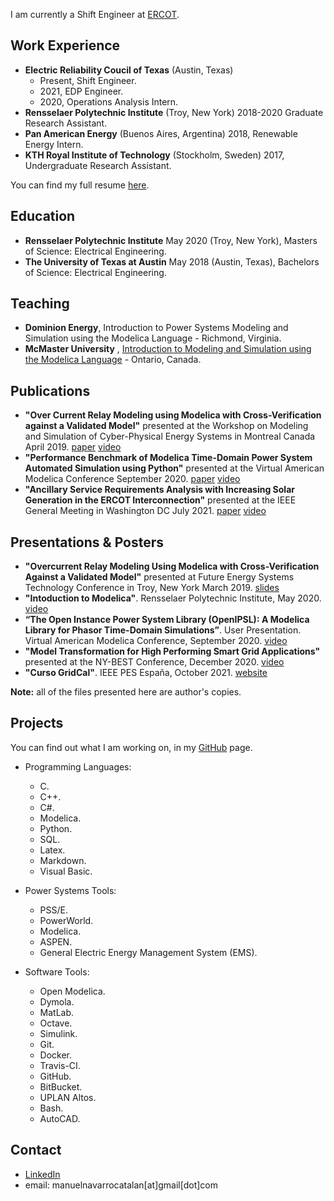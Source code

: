 I am currently a Shift Engineer at [ERCOT](http://www.ercot.com).

## Work Experience
- **Electric Reliability Coucil of Texas** (Austin, Texas) 
  - Present, Shift Engineer.
  - 2021, EDP Engineer.
  - 2020, Operations Analysis Intern.
- **Rensselaer Polytechnic Institute** (Troy, New York) 2018-2020 Graduate Research Assistant.
- **Pan American Energy** (Buenos Aires, Argentina) 2018, Renewable Energy Intern.
- **KTH Royal Institute of Technology** (Stockholm, Sweden) 2017, Undergraduate Research Assistant.

You can find my full resume [here](Files/MENCResume.pdf).

## Education
- **Rensselaer Polytechnic Institute** May 2020 (Troy, New York), Masters of Science: Electrical Engineering.
- **The University of Texas at Austin** May 2018 (Austin, Texas), Bachelors of Science: Electrical Engineering.

## Teaching
 - **Dominion Energy**,  Introduction to Power Systems Modeling and Simulation using the Modelica Language - Richmond, Virginia.
 - **McMaster University** , [Introduction to Modeling and Simulation using the Modelica Language](https://energy.mcmaster.ca/alsetlab-modelica-workshop-hosted-by-mies/) - Ontario, Canada.


## Publications
- **"Over Current Relay Modeling using Modelica with Cross-Verification against a Validated Model"** presented at the Workshop on Modeling and Simulation of Cyber-Physical Energy Systems in Montreal Canada April 2019. [paper](Files/Publication1.pdf) [video](https://youtu.be/b-7hT0SObqc)
- **"Performance Benchmark of Modelica Time-Domain Power System Automated Simulation using Python"** presented at the Virtual American Modelica Conference September 2020. [paper](Files/Publication2.pdf) [video](https://youtu.be/1WaauLc3xpc)
- **"Ancillary Service Requirements Analysis with Increasing Solar Generation in the ERCOT Interconnection"** presented at the IEEE General Meeting in Washington DC July 2021. [paper](Files/Publication3.pdf) [video](https://youtu.be/Cr280zKCTYg)

## Presentations & Posters
- **"Overcurrent Relay Modeling Using Modelica with Cross-Verification Against a Validated Model"** presented at Future Energy Systems Technology Conference in Troy, New York March 2019. [slides](Files/OverCurrentRelay.pdf)
- **"Intoduction to Modelica"**. Rensselaer Polytechnic Institute, May 2020. [video](https://youtu.be/OkAr5is7Ix4)
- **“The Open Instance Power System Library (OpenIPSL): A Modelica Library for Phasor Time-Domain Simulations”**. User Presentation. Virtual American Modelica Conference, September 2020. [video](https://youtu.be/2i3fvgFtcYA)
- **"Model Transformation for High Performing Smart Grid Applications"** presented at the NY-BEST Conference, December 2020. [video](https://www.youtube.com/watch?v=HX4KDLhzN0Y)
- **"Curso GridCal"**. IEEE PES España, October 2021. [website](https://events.vtools.ieee.org/m/283428)

**Note:** all of the files presented here are author's copies.


## Projects 
You can find out what I am working on, in my [GitHub](https://github.com/ManuelNvro) page.

- Programming Languages:
  - C.
  - C++.
  - C#.
  - Modelica.
  - Python.
  - SQL.
  - Latex.
  - Markdown.
  - Visual Basic.
  
- Power Systems Tools:
  - PSS/E.
  - PowerWorld.
  - Modelica.
  - ASPEN.
  - General Electric Energy Management System (EMS).

- Software Tools:
  - Open Modelica.
  - Dymola.
  - MatLab.
  - Octave.
  - Simulink.
  - Git.
  - Docker.
  - Travis-CI.
  - GitHub.
  - BitBucket.
  - UPLAN Altos.
  - Bash.
  - AutoCAD.
  

## Contact
- [LinkedIn](https://www.linkedin.com/in/manuel-navarro-catalan/)
- email: manuelnavarrocatalan[at]gmail[dot]com

